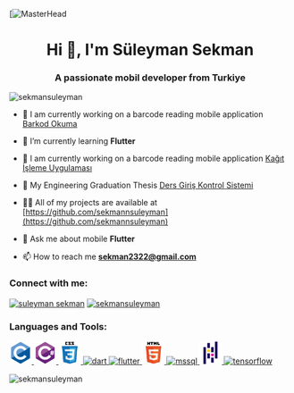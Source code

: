 [![MasterHead](https://miro.medium.com/v2/resize:fit:1100/format:webp/1*iIgTdiwJ7OxFrQ2jeoD8Kg.png)
<h1 align="center">Hi 👋, I'm Süleyman Sekman</h1>
<h3 align="center">A passionate mobil developer from Turkiye</h3>

<p align="left"> <img src="https://komarev.com/ghpvc/?username=sekmansuleyman&label=Profile%20views&color=0e75b6&style=flat" alt="sekmansuleyman" /> </p>

- 🔭 I am currently working on a barcode reading mobile application [Barkod Okuma](https://github.com/sekmannsuleyman/Barkod_Uygulamasi)

- 🌱 I’m currently learning **Flutter**

- 🔭 I am currently working on a barcode reading mobile application [Kağıt İşleme Uygulaması](https://github.com/sekmannsuleyman/Flutter-ile-Kagit-isleme-Uygulamas-)

- 🤝 My Engineering Graduation Thesis [Ders Giriş Kontrol Sistemi](https://github.com/sekmannsuleyman/Ders-Giri--Kontrol-Sistemi-Bitirme-Projem-)

- 👨‍💻 All of my projects are available at [https://github.com/sekmannsuleyman](https://github.com/sekmannsuleyman)

- 💬 Ask me about mobile **Flutter**

- 📫 How to reach me **sekman2322@gmail.com**

<h3 align="left">Connect with me:</h3>
<p align="left">
<a href="https://linkedin.com/in/suleyman sekman" target="blank"><img align="center" src="https://raw.githubusercontent.com/rahuldkjain/github-profile-readme-generator/master/src/images/icons/Social/linked-in-alt.svg" alt="suleyman sekman" height="30" width="40" /></a>
<a href="https://instagram.com/sekmansuleyman" target="blank"><img align="center" src="https://raw.githubusercontent.com/rahuldkjain/github-profile-readme-generator/master/src/images/icons/Social/instagram.svg" alt="sekmansuleyman" height="30" width="40" /></a>
</p>

<h3 align="left">Languages and Tools:</h3>
<p align="left"> <a href="https://www.cprogramming.com/" target="_blank" rel="noreferrer"> <img src="https://raw.githubusercontent.com/devicons/devicon/master/icons/c/c-original.svg" alt="c" width="40" height="40"/> </a> <a href="https://www.w3schools.com/cs/" target="_blank" rel="noreferrer"> <img src="https://raw.githubusercontent.com/devicons/devicon/master/icons/csharp/csharp-original.svg" alt="csharp" width="40" height="40"/> </a> <a href="https://www.w3schools.com/css/" target="_blank" rel="noreferrer"> <img src="https://raw.githubusercontent.com/devicons/devicon/master/icons/css3/css3-original-wordmark.svg" alt="css3" width="40" height="40"/> </a> <a href="https://dart.dev" target="_blank" rel="noreferrer"> <img src="https://www.vectorlogo.zone/logos/dartlang/dartlang-icon.svg" alt="dart" width="40" height="40"/> </a> <a href="https://flutter.dev" target="_blank" rel="noreferrer"> <img src="https://www.vectorlogo.zone/logos/flutterio/flutterio-icon.svg" alt="flutter" width="40" height="40"/> </a> <a href="https://www.w3.org/html/" target="_blank" rel="noreferrer"> <img src="https://raw.githubusercontent.com/devicons/devicon/master/icons/html5/html5-original-wordmark.svg" alt="html5" width="40" height="40"/> </a> <a href="https://www.microsoft.com/en-us/sql-server" target="_blank" rel="noreferrer"> <img src="https://www.svgrepo.com/show/303229/microsoft-sql-server-logo.svg" alt="mssql" width="40" height="40"/> </a> <a href="https://pandas.pydata.org/" target="_blank" rel="noreferrer"> <img src="https://raw.githubusercontent.com/devicons/devicon/2ae2a900d2f041da66e950e4d48052658d850630/icons/pandas/pandas-original.svg" alt="pandas" width="40" height="40"/> </a> <a href="https://www.tensorflow.org" target="_blank" rel="noreferrer"> <img src="https://www.vectorlogo.zone/logos/tensorflow/tensorflow-icon.svg" alt="tensorflow" width="40" height="40"/> </a> </p>

<p><img align="center" src="https://github-readme-stats.vercel.app/api/top-langs?username=sekmansuleyman&show_icons=true&locale=en&layout=compact" alt="sekmansuleyman" /></p>
